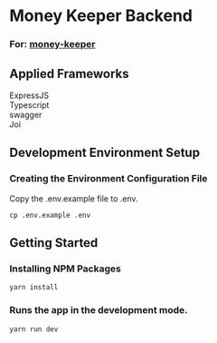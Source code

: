 # Money Keeper Backend

### For: [money-keeper](https://github.com/Enigma-Laboratory/money-keeper)

## Applied Frameworks

ExpressJS\
Typescript\
swagger\
Joi

## Development Environment Setup

### Creating the Environment Configuration File

Copy the .env.example file to .env.

```console
cp .env.example .env
```

## Getting Started

### Installing NPM Packages

```console
yarn install
```

### Runs the app in the development mode.

```console
yarn run dev
```

